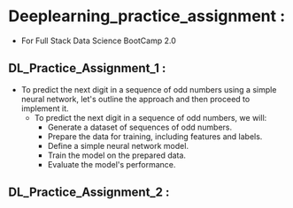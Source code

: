 # Deeplearning_practice_assignment : 

- For Full Stack Data Science BootCamp 2.0

## DL_Practice_Assignment_1 : 

- To predict the next digit in a sequence of odd numbers using a simple neural network, let's outline the approach and then proceed to implement it.
   - To predict the next digit in a sequence of odd numbers, we will:
      - Generate a dataset of sequences of odd numbers.
      - Prepare the data for training, including features and labels.
      - Define a simple neural network model.
      - Train the model on the prepared data.
      - Evaluate the model's performance.

## DL_Practice_Assignment_2 : 




